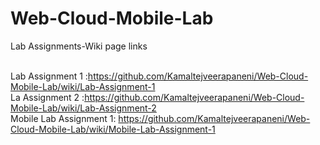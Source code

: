 # Web-Cloud-Mobile-Lab
Lab Assignments-Wiki page links<br><br>

Lab Assignment 1 :https://github.com/Kamaltejveerapaneni/Web-Cloud-Mobile-Lab/wiki/Lab-Assignment-1
<br>
La Assignment 2  :https://github.com/Kamaltejveerapaneni/Web-Cloud-Mobile-Lab/wiki/Lab-Assignment-2
<br>
Mobile Lab Assignment 1: https://github.com/Kamaltejveerapaneni/Web-Cloud-Mobile-Lab/wiki/Mobile-Lab-Assignment-1
